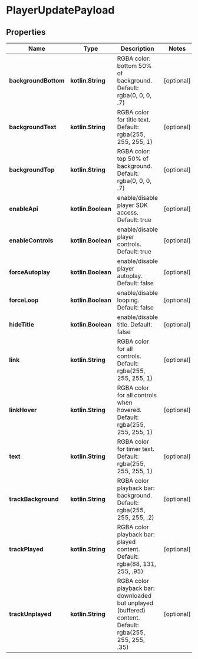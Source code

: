 
# PlayerUpdatePayload

## Properties
Name | Type | Description | Notes
------------ | ------------- | ------------- | -------------
**backgroundBottom** | **kotlin.String** | RGBA color: bottom 50% of background. Default: rgba(0, 0, 0, .7) |  [optional]
**backgroundText** | **kotlin.String** | RGBA color for title text. Default: rgba(255, 255, 255, 1) |  [optional]
**backgroundTop** | **kotlin.String** | RGBA color: top 50% of background. Default: rgba(0, 0, 0, .7) |  [optional]
**enableApi** | **kotlin.Boolean** | enable/disable player SDK access. Default: true |  [optional]
**enableControls** | **kotlin.Boolean** | enable/disable player controls. Default: true |  [optional]
**forceAutoplay** | **kotlin.Boolean** | enable/disable player autoplay. Default: false |  [optional]
**forceLoop** | **kotlin.Boolean** | enable/disable looping. Default: false |  [optional]
**hideTitle** | **kotlin.Boolean** | enable/disable title. Default: false |  [optional]
**link** | **kotlin.String** | RGBA color for all controls. Default: rgba(255, 255, 255, 1) |  [optional]
**linkHover** | **kotlin.String** | RGBA color for all controls when hovered. Default: rgba(255, 255, 255, 1) |  [optional]
**text** | **kotlin.String** | RGBA color for timer text. Default: rgba(255, 255, 255, 1) |  [optional]
**trackBackground** | **kotlin.String** | RGBA color playback bar: background. Default: rgba(255, 255, 255, .2) |  [optional]
**trackPlayed** | **kotlin.String** | RGBA color playback bar: played content. Default: rgba(88, 131, 255, .95) |  [optional]
**trackUnplayed** | **kotlin.String** | RGBA color playback bar: downloaded but unplayed (buffered) content. Default: rgba(255, 255, 255, .35) |  [optional]




